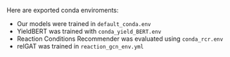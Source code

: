Here are exported conda enviroments:

- Our models were trained in `default_conda.env`
- YieldBERT was trained with `conda_yield_BERT.env`
- Reaction Conditions Recommender was evaluated using `conda_rcr.env`
- relGAT was trained in `reaction_gcn_env.yml`
